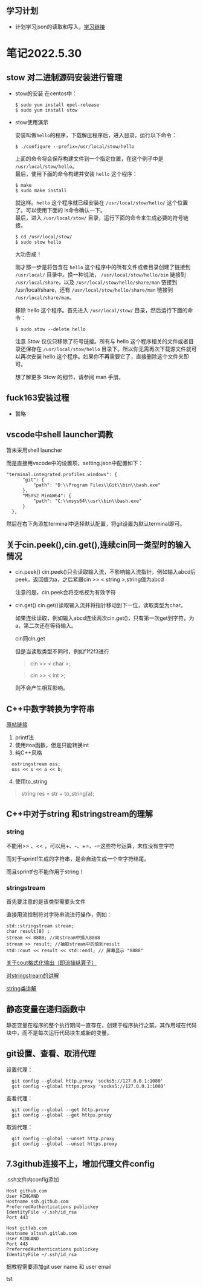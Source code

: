 ## 学习计划
  - 计划学习json的读取和写入，[学习链接](https://blog.csdn.net/shuiyixin/article/details/89330529)

#  笔记2022.5.30
## stow 对二进制源码安装进行管理
+ stow的安装
  在centos中：
  ```
  $ sudo yum install epel-release  
  $ sudo yum install stow  
  ```  
+ stow使用演示

  安装叫做`hello`的程序，下载解压程序后，进入目录，运行以下命令：
  ```
  $ ./configure --prefix=/usr/local/stow/hello
  ```
  上面的命令将会保存构建文件到一个指定位置，在这个例子中是 `/usr/local/stow/hello`。  
  最后，使用下面的命令构建并安装 `hello` 这个程序：
  ```
  $ make  
  $ sudo make install
  ```
  就这样。`hello` 这个程序就已经安装在 `/usr/local/stow/hello/` 这个位置了。可以使用下面的 ls命令确认一下。  
  最后，进入 `/usr/local/stow/` 目录，运行下面的命令来生成必要的符号链接。
  ```
  $ cd /usr/local/stow/  
  $ sudo stow hello
  ```
  大功告成！

  刚才那一步是将包含在 `hello` 这个程序中的所有文件或者目录创建了链接到 `/usr/local/` 目录中。换一种说法， `/usr/local/stow/hello/bin` 链接到 `/usr/local/share`，以及 `/usr/local/stow/hello/share/man` 链接到 /usr/local/share，还有 `/usr/local/stow/hello/share/man` 链接到 `/usr/local/share/man`。

  移除 hello 这个程序。首先进入 `/usr/local/stow/` 目录，然后运行下面的命令：

  `$ sudo stow --delete hello`

  注意 Stow 仅仅只移除了符号链接。所有与 hello 这个程序相关的文件或者目录还保存在 `/usr/local/stow/hello` 目录下。所以你无需再次下载源文件就可以再次安装 hello 这个程序。如果你不再需要它了，直接删除这个文件夹即可。

  想了解更多 Stow 的细节，请参阅 man 手册。

## fuck163安装过程
+ 暂略
  

## vscode中shell launcher调教
  暂未采用shell launcher

  而是直接用vscode中的设置项，setting.json中配置如下：
  ```
  "terminal.integrated.profiles.windows": {
        "git": {
            "path": "D:\\Program Files\\Git\\bin\\bash.exe"
        },
        "MSYS2 MinGW64": {
            "path": "C:\\msys64\\usr\\bin\\bash.exe"
        }
    },
  ```
  然后在右下角添加terminal中选择默认配置，将git设置为默认terminal即可。

## 关于cin.peek(),cin.get(),连续cin同一类型时的输入情况
  - cin.peek()
    cin.peek()只会读取输入流，不影响输入流指针，例如输入abcd后peek，返回值为a，之后紧跟cin >> < string >,string值为abcd

    注意的是，cin.peek会将空格视为有效字符
  - cin.get()
    cin.get()读取输入流并将指针移动到下一位，读取类型为char。

    如果连续读取，例如输入abcd连续两次cin.get()，只有第一次get到字符，为a，第二次还在等待输入。

    cin同cin.get

    但是当读取类型不同时，例如f1f2f3进行
    > cin >> < char >;

    > cin >> < int >;
    
    则不会产生相互影响。

## C++中数字转换为字符串
  [原帖链接](https://blog.csdn.net/PROGRAM_anywhere/article/details/63720261)  
  1. printf法
  2. 使用itoa函数，但是只能转换int
  3. 纯C++风格
  ```
    ostringstream oss;
    oss << s << a << b;
  ```
  4. 使用to_string  
  > string res = str + to_string(a);

## C++中对于string 和stringstream的理解
  ### string
  不能用>> 、<< ，可以用+、-、+=、-=这些符号运算，末位没有空字符

  而对于sprintf生成的字符串，是会自动生成一个空字符结尾。

  而且sprintf也不能作用于string！

  ### stringstream
  首先要注意的是该类型需要头文件<sstream>

  直接用流控制符对字符串流进行操作，例如：
  ```
  std::stringstream stream;
  char result[8] ;
  stream << 8888; //向stream中插入8888
  stream >> result; //抽取stream中的值到result
  std::cout << result << std::endl; // 屏幕显示 "8888"
  ```
[关于cout格式化输出（即流操纵算子）](http://c.biancheng.net/view/275.html)

[对stringstream的讲解](https://blog.csdn.net/xw20084898/article/details/21939811)

[string类讲解](http://c.biancheng.net/view/400.html)

## 静态变量在递归函数中
  静态变量在程序的整个执行期间一直存在，创建于程序执行之前。其作用域在代码块中，而不是每次运行代码块生成新的变量。

## git设置、查看、取消代理
设置代理：
```
  git config --global http.proxy 'socks5://127.0.0.1:1080' 
  git config --global https.proxy 'socks5://127.0.0.1:1080'
```
查看代理：
```
  git config --global --get http.proxy
  git config --global --get https.proxy
```
取消代理：
```
  git config --global --unset http.proxy
  git config --global --unset https.proxy
```

## 7.3github连接不上，增加代理文件config
  .ssh文件内config添加
  ```
  Host github.com
  User KINGAND
  Hostname ssh.github.com
  PreferredAuthentications publickey
  IdentityFile ~/.ssh/id_rsa
  Port 443  

  Host gitlab.com
  Hostname altssh.gitlab.com
  User KINGAND
  Port 443
  PreferredAuthentications publickey
  IdentityFile ~/.ssh/id_rsa
  ```
  据教程需要添加git user name 和 user email

  tst